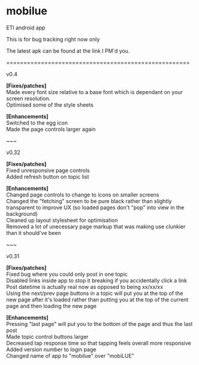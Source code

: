 mobilue
========

ETI android app

This is for bug tracking right now only

The latest apk can be found at the link I PM'd you.


<p>=====================================================</p>
v0.4

<b>[Fixes/patches]</b><br/>
Made every font size relative to a base font which is dependant on your screen resolution.<br/>
Optimised some of the style sheets

<b>[Enhancements]</b><br/>
Switched to the egg icon<br/>
Made the page controls larger again<br/>

<p>~~~</p>

v0.32

<b>[Fixes/patches]</b><br/>
Fixed unresponsive page controls<br/>
Added refresh button on topic list<br/>

<b>[Enhancements]</b><br/>
Changed page controls to change to icons on smaller screens<br/>
Changed the "fetching" screen to be pure black rather than slightly transparent to improve UX (so loaded pages don't "pop" into view in the background)<br/>
Cleaned up layout stylesheet for optimisation<br/>
Removed a lot of unecessary page markup that was making use clunkier than it should've been<br/>

<p>~~~</p>

v0.31

<b>[Fixes/patches]</b><br/>
Fixed bug where you could only post in one topic<br/>
Disabled links inside app to stop it breaking if you accidentally click a link<br/>
Post datetime is actually real now as opposed to being xx/xx/xx<br/>
Using the next/prev page buttons in a topic will put you at the top of the new page after it's loaded rather than putting you at the top of the current page and then loading the new page<br/>

<b>[Enhancements]</b><br/>
Pressing "last page" will put you to the bottom of the page and thus the last post<br/>
Made topic control buttons larger<br/>
Decreased tap response time so that tapping feels overall more responsive<br/>
Added version number to login page<br/>
Changed name of app to "mobilue" over "mobiLUE"


